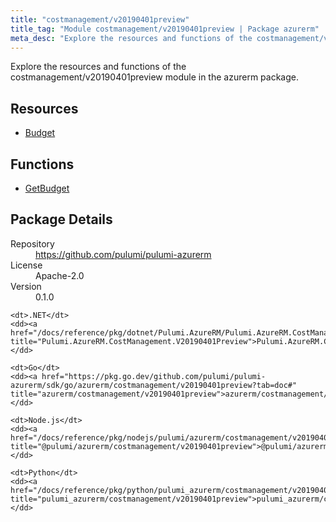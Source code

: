 ```yaml
---
title: "costmanagement/v20190401preview"
title_tag: "Module costmanagement/v20190401preview | Package azurerm"
meta_desc: "Explore the resources and functions of the costmanagement/v20190401preview module in the azurerm package."
---
```


<!-- WARNING: this file was generated by Pulumi Docs Generator. -->
<!-- Do not edit by hand unless you're certain you know what you are doing! -->

Explore the resources and functions of the costmanagement/v20190401preview module in the azurerm package.

<h2 id="resources">Resources</h2>
<ul class="api">
    <li><a href="budget" title="Budget"><span class="symbol resource"></span>Budget</a></li>
</ul>

<h2 id="functions">Functions</h2>
<ul class="api">
    <li><a href="getbudget" title="GetBudget"><span class="symbol function"></span>GetBudget</a></li>
</ul>

<h2 id="package-details">Package Details</h2>
<dl class="package-details">
	<dt>Repository</dt>
	<dd><a href="https://github.com/pulumi/pulumi-azurerm">https://github.com/pulumi/pulumi-azurerm</a></dd>
	<dt>License</dt>
	<dd>Apache-2.0</dd>
	<dt>Version</dt>
	<dd>0.1.0</dd>
</dl>



<dl class="tabular">

    <dt>.NET</dt>
    <dd><a href="/docs/reference/pkg/dotnet/Pulumi.AzureRM/Pulumi.AzureRM.CostManagement.V20190401Preview.html" title="Pulumi.AzureRM.CostManagement.V20190401Preview">Pulumi.AzureRM.CostManagement.V20190401Preview</a></dd>

    <dt>Go</dt>
    <dd><a href="https://pkg.go.dev/github.com/pulumi/pulumi-azurerm/sdk/go/azurerm/costmanagement/v20190401preview?tab=doc#" title="azurerm/costmanagement/v20190401preview">azurerm/costmanagement/v20190401preview</a></dd>

    <dt>Node.js</dt>
    <dd><a href="/docs/reference/pkg/nodejs/pulumi/azurerm/costmanagement/v20190401preview/#" title="@pulumi/azurerm/costmanagement/v20190401preview">@pulumi/azurerm/costmanagement/v20190401preview</a></dd>

    <dt>Python</dt>
    <dd><a href="/docs/reference/pkg/python/pulumi_azurerm/costmanagement/v20190401preview" title="pulumi_azurerm/costmanagement/v20190401preview">pulumi_azurerm/costmanagement/v20190401preview</a></dd>

</dl>

